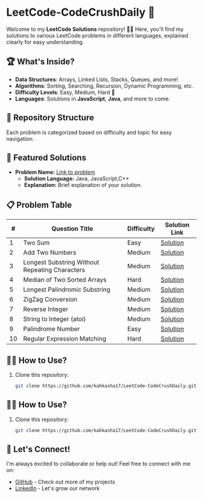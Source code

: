 # LeetCode-CodeCrushDaily 🚀

Welcome to my **LeetCode Solutions** repository! 👩‍💻 Here, you'll find my solutions to various LeetCode problems in different languages, explained clearly for easy understanding.

## 🏆 What's Inside?

- **Data Structures**: Arrays, Linked Lists, Stacks, Queues, and more!
- **Algorithms**: Sorting, Searching, Recursion, Dynamic Programming, etc.
- **Difficulty Levels**: Easy, Medium, Hard 💪
- **Languages**: Solutions in **JavaScript**, **Java**, and more to come.

## 📁 Repository Structure

Each problem is categorized based on difficulty and topic for easy navigation:

## 🌟 Featured Solutions

- **Problem Name:** [Link to problem](#)
    - **Solution Language:** Java, JavaScript,C++
    - **Explanation:** Brief explanation of your solution.

<!-- ## 📋 Problem Table

| #   | Problem Name                                                                 | Difficulty | Solution |
| --- | ----------------------------------------------------------------------------- | ---------- | -------- |
| 1   | [Two Sum](https://leetcode.com/problems/two-sum/)                             | Easy       | [Solution](Solutions/0000-0099/1.%20Two%20Sum/solution.md) |
| 2   | [Add Two Numbers](https://leetcode.com/problems/add-two-numbers/)             | Medium     | [Solution](Solutions/0000-0099/2.%20Add%20Two%20Sum/solution.md) |
| 3   | [Longest Substring Without Repeating Characters](https://leetcode.com/problems/longest-substring-without-repeating-characters/) | Medium     | [Solution](Solutions/0000-0099/3.%20Longest %20Substring%20Without%20Repeating%20Characters /solution.md) |
| 4   | [Median of Two Sorted Arrays](https://leetcode.com/problems/median-of-two-sorted-arrays/) | Hard       | [Solution](Solutions/0000-0099/4.%20Median%20of%20Two%20Sorted%20Arrays/solution.md) |
| 5   | [Valid Parentheses](https://leetcode.com/problems/valid-parentheses/)         | Easy       | [Solution](Solutions/0000-0099/1.%20Two%20Sum/solution.md) |
| 6   | [Merge Two Sorted Lists](https://leetcode.com/problems/merge-two-sorted-lists/) | Easy       | [Solution](Solutions/0000-0099/1.%20Two%20Sum/solution.md) |
| 7   | [Container With Most Water](https://leetcode.com/problems/container-with-most-water/) | Medium     | [Solution](Solutions/0000-0099/1.%20Two%20Sum/solution.md) |
| 8   | [Remove Duplicates from Sorted Array](https://leetcode.com/problems/remove-duplicates-from-sorted-array/) | Easy       | [Solution](Solutions/0000-0099/1.%20Two%20Sum/solution.md) |
| 9   | [Climbing Stairs](https://leetcode.com/problems/climbing-stairs/)             | Easy       | [Solution](Solutions/0000-0099/1.%20Two%20Sum/solution.md) |
| 10  | [Longest Palindromic Substring](https://leetcode.com/problems/longest-palindromic-substring/) | Medium     | [Solution](Solutions/0000-0099/1.%20Two%20Sum/solution.md) |

-->
## 📋 Problem Table


| #   | Question Title                    | Difficulty  | Solution Link                                                                                 |
|-----|------------------------------------|-------------|-----------------------------------------------------------------------------------------------|
| 1   | Two Sum                            | Easy        | [Solution](./Solutions/0000-0099/1.%20Two%20Sum/solution.md)                                  |
| 2   | Add Two Numbers                    | Medium      | [Solution](./Solutions/0000-0099/2.%20Add%20Two%20Numbers/solution.md)                        |
| 3   | Longest Substring Without Repeating Characters | Medium      | [Solution](./Solutions/0000-0099/3.%20Longest%20Substring%20Without%20Repeating%20Characters/solution.md)  |
| 4   | Median of Two Sorted Arrays        | Hard        | [Solution](./Solutions/0000-0099/4.%20Median%20of%20Two%20Sorted%20Arrays/solution.md)        |
| 5   | Longest Palindromic Substring      | Medium      | [Solution](./Solutions/0000-0099/5.%20Longest%20Palindromic%20Substring/solution.md)          |
| 6   | ZigZag Conversion                  | Medium      | [Solution](./Solutions/0000-0099/6.%20ZigZag%20Conversion/solution.md)                        |
| 7   | Reverse Integer                    | Medium      | [Solution](./Solutions/0000-0099/7.%20Reverse%20Integer/solution.md)                          |
| 8   | String to Integer (atoi)           | Medium      | [Solution](./Solutions/0000-0099/8.%20String%20to%20Integer%20atoi/solution.md)                      |
| 9   | Palindrome Number                  | Easy        | [Solution](./Solutions/0000-0099/9.%20Palindrome%20Number/solution.md)                        |
| 10  | Regular Expression Matching        | Hard        | [Solution](./Solutions/0000-0099/10.%20Regular%20Expression%20Matching/solution.md)           |


    
## 🧑‍💻 How to Use?

1. Clone this repository:
   ```bash
   git clone https://github.com/kahkasha17/LeetCode-CodeCrushDaily.git

## 🧑‍💻 How to Use?

1. Clone this repository:
   ```bash
   git clone https://github.com/kahkasha17/LeetCode-CodeCrushDaily.git
   
## 🔗 Let's Connect!

I'm always excited to collaborate or help out! Feel free to connect with me on:

- [GitHub](https://github.com/kahkasha17) - Check out more of my projects
- [LinkedIn](https://linkedin.com/in/kahkasha1711) - Let's grow our network



